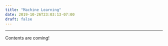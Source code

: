 ```yaml
---
title: "Machine Learning"
date: 2019-10-26T23:03:13-07:00
draft: false
---
```


- - -
Contents are coming! 
